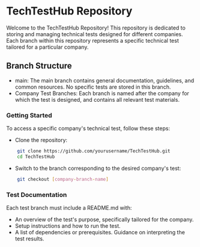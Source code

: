 # TechTestHub Repository

Welcome to the TechTestHub Repository! This repository is dedicated to storing and managing technical tests designed for different companies. Each branch within this repository represents a specific technical test tailored for a particular company.

## Branch Structure

- main: The main branch contains general documentation, guidelines, and common resources. No specific tests are stored in this branch.
- Company Test Branches: Each branch is named after the company for which the test is designed, and contains all relevant test materials.

### Getting Started

To access a specific company's technical test, follow these steps:

- Clone the repository:

```bash
    git clone https://github.com/yourusername/TechTestHub.git
    cd TechTestHub
```

- Switch to the branch corresponding to the desired company's test:

```bash
    git checkout [company-branch-name]
```

### Test Documentation

Each test branch must include a README.md with:

- An overview of the test's purpose, specifically tailored for the company.
- Setup instructions and how to run the test.
- A list of dependencies or prerequisites.
Guidance on interpreting the test results.